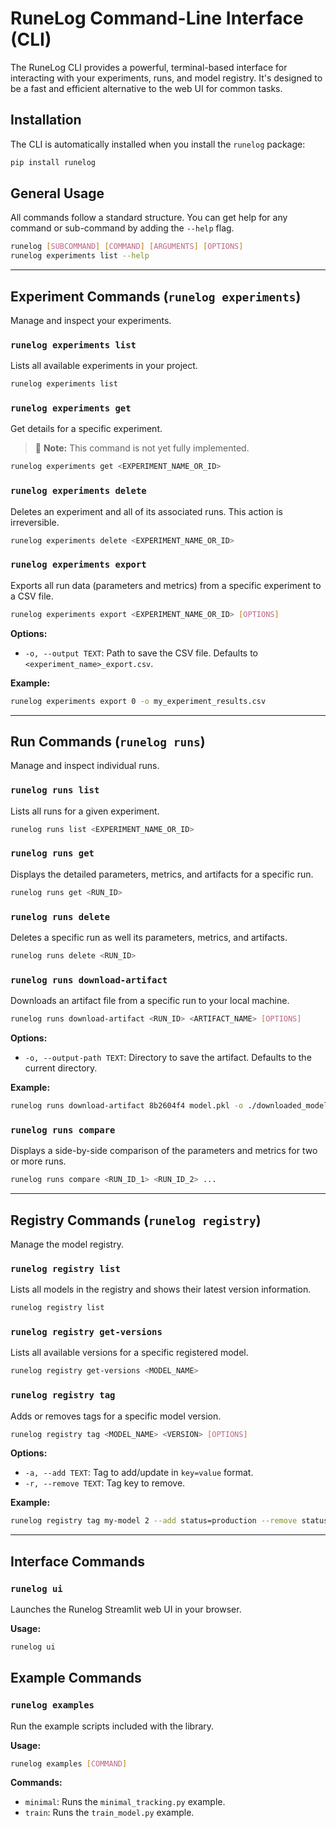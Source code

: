 # RuneLog Command-Line Interface (CLI)

The RuneLog CLI provides a powerful, terminal-based interface for interacting with your experiments, runs, and model registry. It's designed to be a fast and efficient alternative to the web UI for common tasks.

## Installation

The CLI is automatically installed when you install the `runelog` package:

```bash
pip install runelog
```

## General Usage

All commands follow a standard structure. You can get help for any command or sub-command by adding the `--help` flag.

```bash
runelog [SUBCOMMAND] [COMMAND] [ARGUMENTS] [OPTIONS]
runelog experiments list --help
```

-----

## Experiment Commands (`runelog experiments`)

Manage and inspect your experiments.

### `runelog experiments list`

Lists all available experiments in your project.

```bash
runelog experiments list
```

### `runelog experiments get`

Get details for a specific experiment.

> 🚧 **Note:** This command is not yet fully implemented.

```bash
runelog experiments get <EXPERIMENT_NAME_OR_ID>
```

### `runelog experiments delete`

Deletes an experiment and all of its associated runs. This action is irreversible.

```bash
runelog experiments delete <EXPERIMENT_NAME_OR_ID>
```

### `runelog experiments export`

Exports all run data (parameters and metrics) from a specific experiment to a CSV file.

```bash
runelog experiments export <EXPERIMENT_NAME_OR_ID> [OPTIONS]
```

**Options:**

  - `-o, --output TEXT`: Path to save the CSV file. Defaults to `<experiment_name>_export.csv`.

**Example:**

```bash
runelog experiments export 0 -o my_experiment_results.csv
```

-----

## Run Commands (`runelog runs`)

Manage and inspect individual runs.

### `runelog runs list`

Lists all runs for a given experiment.


```bash
runelog runs list <EXPERIMENT_NAME_OR_ID>
```

### `runelog runs get`

Displays the detailed parameters, metrics, and artifacts for a specific run.

```bash
runelog runs get <RUN_ID>
```

### `runelog runs delete`

Deletes a specific run as well its parameters, metrics, and artifacts.

```bash
runelog runs delete <RUN_ID>
```

### `runelog runs download-artifact`

Downloads an artifact file from a specific run to your local machine.

```bash
runelog runs download-artifact <RUN_ID> <ARTIFACT_NAME> [OPTIONS]
```

**Options:**

  - `-o, --output-path TEXT`: Directory to save the artifact. Defaults to the current directory.

**Example:**

```bash
runelog runs download-artifact 8b2604f4 model.pkl -o ./downloaded_models/
```

### `runelog runs compare`

Displays a side-by-side comparison of the parameters and metrics for two or more runs.

```bash
runelog runs compare <RUN_ID_1> <RUN_ID_2> ...
```

-----

## Registry Commands (`runelog registry`)

Manage the model registry.

### `runelog registry list`

Lists all models in the registry and shows their latest version information.

```bash
runelog registry list
```

### `runelog registry get-versions`

Lists all available versions for a specific registered model.

```bash
runelog registry get-versions <MODEL_NAME>
```

### `runelog registry tag`

Adds or removes tags for a specific model version.

```bash
runelog registry tag <MODEL_NAME> <VERSION> [OPTIONS]
```

**Options:**

  - `-a, --add TEXT`: Tag to add/update in `key=value` format.
  - `-r, --remove TEXT`: Tag key to remove.

**Example:**

```bash
runelog registry tag my-model 2 --add status=production --remove status=staging
```

-----

## Interface Commands

### `runelog ui`

Launches the Runelog Streamlit web UI in your browser.

**Usage:**

```bash
runelog ui
```

## Example Commands

### `runelog examples`

Run the example scripts included with the library.

**Usage:**

```bash
runelog examples [COMMAND]
```

**Commands:**

  - `minimal`: Runs the `minimal_tracking.py` example.
  - `train`: Runs the `train_model.py` example.